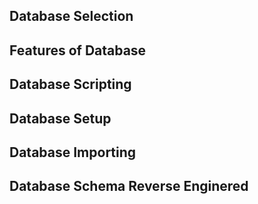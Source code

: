 ## Database Selection
## Features of Database
## Database Scripting
## Database Setup
## Database Importing
## Database Schema Reverse Enginered